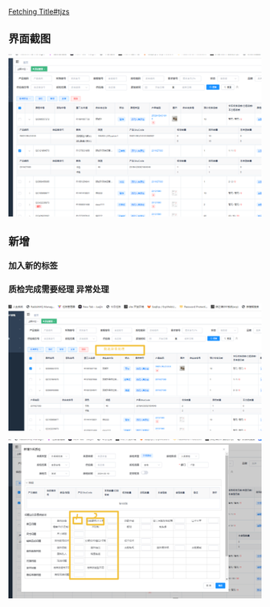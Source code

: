 
[Fetching Title#tjzs](http://192.168.11.250:3030/manage/purchase/qc/list?navId=153)


## 界面截图

![](attachments/Pasted%20image%2020240516114326.png)

## 新增
### 加入新的标签
###  质检完成需要经理 异常处理

![](attachments/Pasted%20image%2020240516114647.png)



![](attachments/Pasted%20image%2020240516114744.png)


